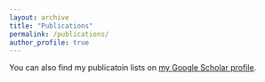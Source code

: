 ```yaml
---
layout: archive
title: "Publications"
permalink: /publications/
author_profile: true
---
```



  <div class="wordwrap">You can also find my publicatoin lists on <a href="{{(https://scholar.google.com/citations?hl=en&user=RtovsZkAAAAJ&view_op=list_works&sortby=pubdate)}}">my Google Scholar profile</a>.</div>

